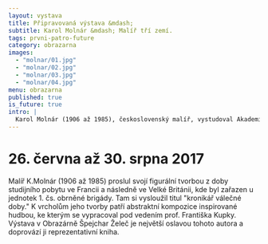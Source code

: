 ```yaml
---
layout: vystava
title: Připravovaná výstava &mdash;
subtitle: Karol Molnár &mdash; Malíř tří zemí.
tags: prvni-patro-future
category: obrazarna
images:
  - "molnar/01.jpg"
  - "molnar/02.jpg"
  - "molnar/03.jpg"
  - "molnar/04.jpg"
menu: obrazarna
published: true
is_future: true
intro: |
  Karol Molnár (1906 až 1985), československý malíř, vystudoval Akademii výtvarných umění v Praze. V letech 1938 až 1939 pokračoval ve studiích v ateliéru prof. Františka Kupky v Paříži. V letech 1940 až 1945 byl zařazen jako voják u l. čs. samostatné obrněné brigády ve Velké Británii. Po roce 1948 byl ve své vlasti jako voják zahraniční armády odsunut z veřejného života a zemřel v zapomnění. Jeho dílo, především tvůrčí čas strávený ve Francii a Anglii, bylo znovu vzkříšeno po roce 1990 a stalo se součástí významných soukromých sbírek v České a Slovenské republice.
---
```

<h1>26. června až 30. srpna 2017</h1>
Malíř K.Molnár (1906 až 1985) proslul svojí figurální tvorbou z doby studijního pobytu ve Francii a následně ve Velké Británii, kde byl zařazen u jednotek 1. čs. obrněné brigády. Tam si vysloužil titul "kronikář válečné doby." K vrcholům jeho tvorby patří abstraktní kompozice inspirované hudbou, ke kterým se vypracoval pod vedením prof. Františka Kupky. Výstava v Obrazárně Špejchar Želeč je největší oslavou tohoto autora a doprovází ji reprezentativní kniha.
